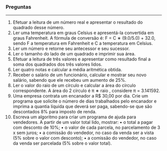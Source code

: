 <h3>Preguntas</h3> 
<hr>
<ol type="1">
	<li>
		Efetuar a leitura de um número real e apresentar o resultado do quadrado desse número.
	</li>
	<li>
		Ler uma temperatura em graus Celsius e apresentá-la convertida em graus Fahrenheit. A fórmula de conversão é: F = C ∗ (9.0/5.0) + 32.0, sendo F a temperatura em Fahrenheit e C a temperatura em Celsius.
	</li>
	<li>
		Ler um número e retorne seu antecessor e seu sucessor.
	</li>
	<li>
		Ler o tamanho do lado de um quadrado e imprimir sua área.
	</li>
	<li>
		Efetuar a leitura de três valores e apresentar como resultado final a soma dos quadrados dos três valores lidos.
	</li>
	<li>
		Ler quatro notas e calcular a média aritmética obtida.
	</li>
	<li>
		Receber o salário de um funcionário, calcular e mostrar seu novo salário, sabendo que ele recebeu um aumento de 25%.
	</li>
	<li>
		Ler o valor do raio de um cı́rculo e calcular a área do cı́rculo correspondente. A área do 2 cı́rculo é π ∗ raio , considere π = 3.141592.
	</li>
	<li>
		Uma empresa contrata um encanador a R$ 30,00 por dia. Crie um programa que solicite o número de dias trabalhados pelo encanador e imprima a quantia lı́quida que deverá ser paga, sabendo-se que são descontados 8% para imposto de renda.
	</li>
	<li>
		Escreva um algoritmo para criar um programa de ajuda para vendedores. A partir de um valor total lido, mostrar:
			• o total a pagar com desconto de 10%;
			• o valor de cada parcela, no parcelamento de 3 x sem juros;
			• a comissão do vendedor, no caso da venda ser a vista (5% sobre o valor com desconto);
			• a comissão do vendedor, no caso da venda ser parcelada (5% sobre o valor total).
	</li>
</ol>

